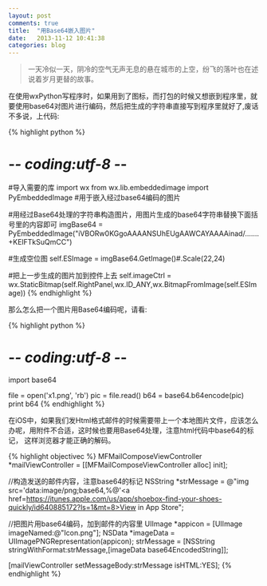 ```yaml
---
layout: post
comments: true
title:  "用Base64嵌入图片"
date:   2013-11-12 10:41:38
categories: blog
---
```

<blockquote>一天冷似一天，阴冷的空气无声无息的悬在城市的上空，纷飞的落叶也在述说着岁月更替的故事。</blockquote>

在使用wxPython写程序时，如果用到了图标，而打包的时候又想嵌到程序里，就要使用base64对图片进行编码，然后把生成的字符串直接写到程序里就好了,废话不多说，上代码: <!-- more --></p>

{% highlight python %}
# -*- coding:utf-8 -*-
#导入需要的库
import wx
from wx.lib.embeddedimage import PyEmbeddedImage #用于嵌入经过base64编码的图片

#用经过Base64处理的字符串构造图片，用图片生成的base64字符串替换下面括号里的内容即可
imgBase64 = PyEmbeddedImage("iVBORw0KGgoAAAANSUhEUgAAWCAYAAAAinad/.......+KElFTkSuQmCC")

#生成空位图
self.ESImage = imgBase64.GetImage()#.Scale(22,24)

#把上一步生成的图片加到控件上去
self.imageCtrl =    wx.StaticBitmap(self.RightPanel,wx.ID_ANY,wx.BitmapFromImage(self.ESImage))
</code></pre>
{% endhighlight %}

那么怎么把一个图片用Base64编码呢，请看:

{% highlight python %}
# -*- coding:utf-8 -*-
import base64

file = open('x1.png', 'rb')
pic = file.read()
b64 = base64.b64encode(pic)
print b64
{% endhighlight %}

在iOS中，如果我们发Html格式邮件的时候需要带上一个本地图片文件，应该怎么办呢，用附件不合适，这时候也要用Base64处理，注意html代码中base64的标记，
这样浏览器才能正确的解码。

{% highlight objectivec %}
MFMailComposeViewController *mailViewController = [[MFMailComposeViewController alloc] init];

//构造发送的邮件内容，注意base64的标记
NSString *strMessage = @"img src='data:image/png;base64,%@'<a href=https://itunes.apple.com/us/app/shoebox-find-your-shoes-quickly/id640885172?ls=1&mt=8>View in App Store</a>";

//把图片用base64编码，加到邮件的内容里
UIImage *appicon = [UIImage imageNamed:@"Icon.png"];
NSData *imageData = UIImagePNGRepresentation(appicon);
strMessage = [NSString stringWithFormat:strMessage,[imageData base64EncodedString]];

[mailViewController setMessageBody:strMessage isHTML:YES];
{% endhighlight %}
